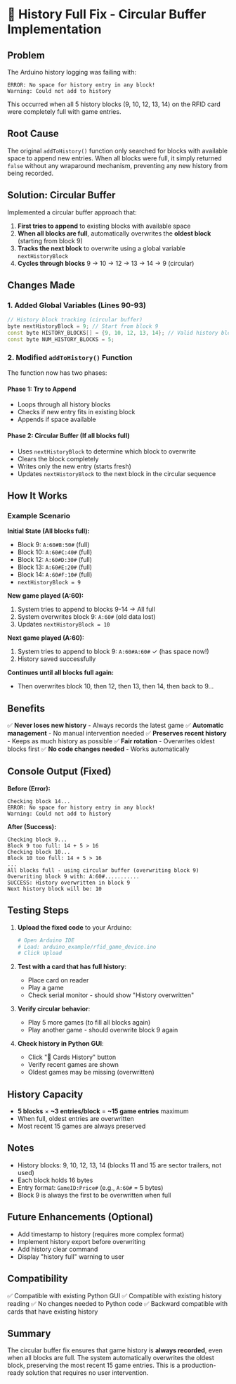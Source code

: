# 🔧 History Full Fix - Circular Buffer Implementation

## Problem

The Arduino history logging was failing with:
```
ERROR: No space for history entry in any block!
Warning: Could not add to history
```

This occurred when all 5 history blocks (9, 10, 12, 13, 14) on the RFID card were completely full with game entries.

## Root Cause

The original `addToHistory()` function only searched for blocks with available space to append new entries. When all blocks were full, it simply returned `false` without any wraparound mechanism, preventing any new history from being recorded.

## Solution: Circular Buffer

Implemented a circular buffer approach that:
1. **First tries to append** to existing blocks with available space
2. **When all blocks are full**, automatically overwrites the **oldest block** (starting from block 9)
3. **Tracks the next block** to overwrite using a global variable `nextHistoryBlock`
4. **Cycles through blocks** 9 → 10 → 12 → 13 → 14 → 9 (circular)

## Changes Made

### 1. Added Global Variables (Lines 90-93)

```cpp
// History block tracking (circular buffer)
byte nextHistoryBlock = 9; // Start from block 9
const byte HISTORY_BLOCKS[] = {9, 10, 12, 13, 14}; // Valid history blocks (skip 11, 15)
const byte NUM_HISTORY_BLOCKS = 5;
```

### 2. Modified `addToHistory()` Function

The function now has two phases:

#### Phase 1: Try to Append
- Loops through all history blocks
- Checks if new entry fits in existing block
- Appends if space available

#### Phase 2: Circular Buffer (If all blocks full)
- Uses `nextHistoryBlock` to determine which block to overwrite
- Clears the block completely
- Writes only the new entry (starts fresh)
- Updates `nextHistoryBlock` to the next block in the circular sequence

## How It Works

### Example Scenario

**Initial State (All blocks full):**
- Block 9: `A:60#B:50#` (full)
- Block 10: `A:60#C:40#` (full)
- Block 12: `A:60#D:30#` (full)
- Block 13: `A:60#E:20#` (full)
- Block 14: `A:60#F:10#` (full)
- `nextHistoryBlock = 9`

**New game played (A:60):**
1. System tries to append to blocks 9-14 → All full
2. System overwrites block 9: `A:60#` (old data lost)
3. Updates `nextHistoryBlock = 10`

**Next game played (A:60):**
1. System tries to append to block 9: `A:60#A:60#` ✓ (has space now!)
2. History saved successfully

**Continues until all blocks full again:**
- Then overwrites block 10, then 12, then 13, then 14, then back to 9...

## Benefits

✅ **Never loses new history** - Always records the latest game
✅ **Automatic management** - No manual intervention needed
✅ **Preserves recent history** - Keeps as much history as possible
✅ **Fair rotation** - Overwrites oldest blocks first
✅ **No code changes needed** - Works automatically

## Console Output (Fixed)

**Before (Error):**
```
Checking block 14...
ERROR: No space for history entry in any block!
Warning: Could not add to history
```

**After (Success):**
```
Checking block 9...
Block 9 too full: 14 + 5 > 16
Checking block 10...
Block 10 too full: 14 + 5 > 16
...
All blocks full - using circular buffer (overwriting block 9)
Overwriting block 9 with: A:60#...........
SUCCESS: History overwritten in block 9
Next history block will be: 10
```

## Testing Steps

1. **Upload the fixed code** to your Arduino:
   ```bash
   # Open Arduino IDE
   # Load: arduino_example/rfid_game_device.ino
   # Click Upload
   ```

2. **Test with a card that has full history**:
   - Place card on reader
   - Play a game
   - Check serial monitor - should show "History overwritten"
   
3. **Verify circular behavior**:
   - Play 5 more games (to fill all blocks again)
   - Play another game - should overwrite block 9 again

4. **Check history in Python GUI**:
   - Click "📜 Cards History" button
   - Verify recent games are shown
   - Oldest games may be missing (overwritten)

## History Capacity

- **5 blocks** × **~3 entries/block** = **~15 game entries** maximum
- When full, oldest entries are overwritten
- Most recent 15 games are always preserved

## Notes

- History blocks: 9, 10, 12, 13, 14 (blocks 11 and 15 are sector trailers, not used)
- Each block holds 16 bytes
- Entry format: `GameID:Price#` (e.g., `A:60#` = 5 bytes)
- Block 9 is always the first to be overwritten when full

## Future Enhancements (Optional)

- Add timestamp to history (requires more complex format)
- Implement history export before overwriting
- Add history clear command
- Display "history full" warning to user

## Compatibility

✅ Compatible with existing Python GUI
✅ Compatible with existing history reading
✅ No changes needed to Python code
✅ Backward compatible with cards that have existing history

## Summary

The circular buffer fix ensures that game history is **always recorded**, even when all blocks are full. The system automatically overwrites the oldest block, preserving the most recent 15 game entries. This is a production-ready solution that requires no user intervention.
